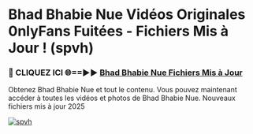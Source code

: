 # Bhad Bhabie Nue Vidéos Originales 0nlyFans Fuitées - Fichiers Mis à Jour ! (spvh)

<h3>🔴 CLIQUEZ ICI 🌐==►► <a href="https://tinyurl.com/2pmr4ezf" rel="nofollow">Bhad Bhabie Nue Fichiers Mis à Jour</a></h3>

Obtenez Bhad Bhabie Nue et tout le contenu. Vous pouvez maintenant accéder à toutes les vidéos et photos de Bhad Bhabie Nue. Nouveaux fichiers mis à jour 2025

[![spvh](https://i.imgur.com/6SNvagu.gif)](https://tinyurl.com/2pmr4ezf)
